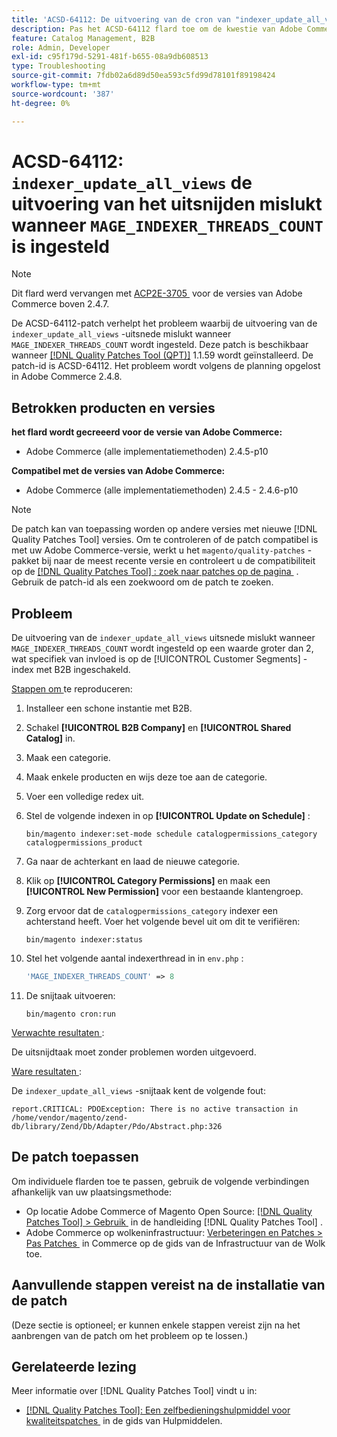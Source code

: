 ```yaml
---
title: 'ACSD-64112: De uitvoering van de cron van "indexer_update_all_views" mislukt wanneer "MAGE_INDEXER_THREADS_COUNT" is ingesteld'
description: Pas het ACSD-64112 flard toe om de kwestie van Adobe Commerce te bevestigen waar de &grave; indexer_update_all_views' kroonuitvoering ontbreekt wanneer &grave; MAGE_INDEXER_THREADS_COUNT &grave; wordt geplaatst.
feature: Catalog Management, B2B
role: Admin, Developer
exl-id: c95f179d-5291-481f-b655-08a9db608513
type: Troubleshooting
source-git-commit: 7fdb02a6d89d50ea593c5fd99d78101f89198424
workflow-type: tm+mt
source-wordcount: '387'
ht-degree: 0%

---
```


# ACSD-64112: `indexer_update_all_views` de uitvoering van het uitsnijden mislukt wanneer `MAGE_INDEXER_THREADS_COUNT` is ingesteld

>[!NOTE]
>
>Dit flard werd vervangen met [&#x200B; ACP2E-3705 &#x200B;](/help/tools/quality-patches-tool/patches-available-in-qpt/v1-1-61/acp2e-3705-fixes-an-issue-where-the-indexer.md) voor de versies van Adobe Commerce boven 2.4.7.

De ACSD-64112-patch verhelpt het probleem waarbij de uitvoering van de `indexer_update_all_views` -uitsnede mislukt wanneer `MAGE_INDEXER_THREADS_COUNT` wordt ingesteld. Deze patch is beschikbaar wanneer [[!DNL Quality Patches Tool (QPT)]](/help/tools/quality-patches-tool/quality-patches-tool-to-self-serve-quality-patches.md) 1.1.59 wordt geïnstalleerd. De patch-id is ACSD-64112. Het probleem wordt volgens de planning opgelost in Adobe Commerce 2.4.8.

## Betrokken producten en versies

**het flard wordt gecreeerd voor de versie van Adobe Commerce:**

* Adobe Commerce (alle implementatiemethoden) 2.4.5-p10

**Compatibel met de versies van Adobe Commerce:**

* Adobe Commerce (alle implementatiemethoden) 2.4.5 - 2.4.6-p10

>[!NOTE]
>
>De patch kan van toepassing worden op andere versies met nieuwe [!DNL Quality Patches Tool] versies. Om te controleren of de patch compatibel is met uw Adobe Commerce-versie, werkt u het `magento/quality-patches` -pakket bij naar de meest recente versie en controleert u de compatibiliteit op de [[!DNL Quality Patches Tool] : zoek naar patches op de pagina &#x200B;](https://experienceleague.adobe.com/tools/commerce-quality-patches/index.html?lang=nl-NL) . Gebruik de patch-id als een zoekwoord om de patch te zoeken.

## Probleem

De uitvoering van de `indexer_update_all_views` uitsnede mislukt wanneer `MAGE_INDEXER_THREADS_COUNT` wordt ingesteld op een waarde groter dan 2, wat specifiek van invloed is op de [!UICONTROL Customer Segments] -index met B2B ingeschakeld.

<u> Stappen om </u> te reproduceren:

1. Installeer een schone instantie met B2B.
1. Schakel **[!UICONTROL B2B Company]** en **[!UICONTROL Shared Catalog]** in.
1. Maak een categorie.
1. Maak enkele producten en wijs deze toe aan de categorie.
1. Voer een volledige redex uit.
1. Stel de volgende indexen in op **[!UICONTROL Update on Schedule]** :

   ```
   bin/magento indexer:set-mode schedule catalogpermissions_category catalogpermissions_product
   ```

1. Ga naar de achterkant en laad de nieuwe categorie.
1. Klik op **[!UICONTROL Category Permissions]** en maak een **[!UICONTROL New Permission]** voor een bestaande klantengroep.
1. Zorg ervoor dat de `catalogpermissions_category` indexer een achterstand heeft. Voer het volgende bevel uit om dit te verifiëren:

   ```
   bin/magento indexer:status
   ```

1. Stel het volgende aantal indexerthread in in `env.php` :

   ```php
   'MAGE_INDEXER_THREADS_COUNT' => 8
   ```

1. De snijtaak uitvoeren:

   ```
   bin/magento cron:run
   ```

<u> Verwachte resultaten </u>:

De uitsnijdtaak moet zonder problemen worden uitgevoerd.

<u> Ware resultaten </u>:

De `indexer_update_all_views` -snijtaak kent de volgende fout:

```
report.CRITICAL: PDOException: There is no active transaction in /home/vendor/magento/zend-db/library/Zend/Db/Adapter/Pdo/Abstract.php:326
```

## De patch toepassen

Om individuele flarden toe te passen, gebruik de volgende verbindingen afhankelijk van uw plaatsingsmethode:

* Op locatie Adobe Commerce of Magento Open Source: [[!DNL Quality Patches Tool] > Gebruik &#x200B;](/help/tools/quality-patches-tool/usage.md) in de handleiding [!DNL Quality Patches Tool] .
* Adobe Commerce op wolkeninfrastructuur: [&#x200B; Verbeteringen en Patches > Pas Patches &#x200B;](https://experienceleague.adobe.com/docs/commerce-cloud-service/user-guide/develop/upgrade/apply-patches.html?lang=nl-NL) in Commerce op de gids van de Infrastructuur van de Wolk toe.

## Aanvullende stappen vereist na de installatie van de patch

(Deze sectie is optioneel; er kunnen enkele stappen vereist zijn na het aanbrengen van de patch om het probleem op te lossen.) 

## Gerelateerde lezing

Meer informatie over [!DNL Quality Patches Tool] vindt u in:

* [[!DNL Quality Patches Tool]: Een zelfbedieningshulpmiddel voor kwaliteitspatches &#x200B;](/help/tools/quality-patches-tool/quality-patches-tool-to-self-serve-quality-patches.md) in de gids van Hulpmiddelen.
